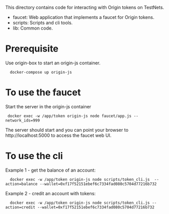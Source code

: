 This directory contains code for interacting with Origin tokens on TestNets.
  - faucet: Web application that implements a faucet for Origin tokens.
  - scripts: Scripts and cli tools.
  - lib: Common code.

 Prerequisite
 ============
  Use origin-box to start an origin-js container.

      docker-compose up origin-js

 To use the faucet
 =================
 Start the server in the origin-js container

     docker exec -w /app/token origin-js node faucet/app.js --network_ids=999

  The server should start and you can point your browser to http://localhost:5000 to access the faucet web UI.

  To use the cli
  ==============  
  Example 1 - get the balance of an account:

      docker exec -w /app/token origin-js node scripts/token_cli.js  --action=balance --wallet=0xf17f52151ebef6c7334fad080c5704d77216b732

  Example 2 - credit an account with tokens:

      docker exec -w /app/token origin-js node scripts/token_cli.js --action=credit --wallet=0xf17f52151ebef6c7334fad080c5704d77216b732